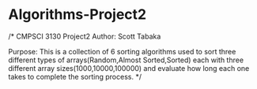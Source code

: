 # Algorithms-Project2

/*
CMPSCI 3130 Project2
Author: Scott Tabaka


Purpose: This is a collection of 6 sorting algorithms used to sort three different types of arrays(Random,Almost Sorted,Sorted) each with three different array sizes(1000,10000,100000) and evaluate how long each one takes to complete the sorting process.
*/
